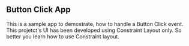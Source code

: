 ## Button Click App
This is a sample app to demostrate, how to handle a Button Click event.
This projetct's UI has been developed using Constraint Layout only.
So better you learn how to use Constraint layout. 
